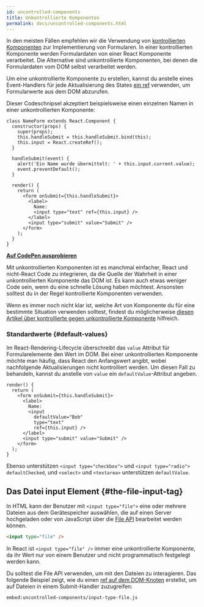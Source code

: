 ```yaml
---
id: uncontrolled-components
title: Unkontrollierte Komponenten
permalink: docs/uncontrolled-components.html
---
```


In den meisten Fällen empfehlen wir die Verwendung von [kontrollierten Komponenten](/docs/forms.html#controlled-components) zur Implementierung von Formularen. In einer kontrollierten Komponente werden Formulardaten von einer React Komponente verarbeitet. Die Alternative sind unkontrollierte Komponenten, bei denen die Formulardaten vom DOM selbst verarbeitet werden.

Um eine unkontrollierte Komponente zu erstellen, kannst du anstelle eines Event-Handlers für jede Aktualisierung des States [ein ref](/docs/refs-and-the-dom.html) verwenden, um Formularwerte aus dem DOM abzurufen.

Dieser Codeschnipsel akzeptiert beispielsweise einen einzelnen Namen in einer unkontrollierten Komponente:

```javascript{5,9,18}
class NameForm extends React.Component {
  constructor(props) {
    super(props);
    this.handleSubmit = this.handleSubmit.bind(this);
    this.input = React.createRef();
  }

  handleSubmit(event) {
    alert('Ein Name wurde übermittelt: ' + this.input.current.value);
    event.preventDefault();
  }

  render() {
    return (
      <form onSubmit={this.handleSubmit}>
        <label>
          Name:
          <input type="text" ref={this.input} />
        </label>
        <input type="submit" value="Submit" />
      </form>
    );
  }
}
```

[**Auf CodePen ausprobieren**](https://codepen.io/gaearon/pen/WooRWa?editors=0010)

Mit unkontrollierten Komponenten ist es manchmal einfacher, React und nicht-React Code zu integrieren, da die Quelle der Wahrheit in einer unkontrollierten Komponente das DOM ist. Es kann auch etwas weniger Code sein, wenn du eine schnelle Lösung haben möchtest. Ansonsten solltest du in der Regel kontrollierte Komponenten verwenden.

Wenn es immer noch nicht klar ist, welche Art von Komponente du für eine bestimmte Situation verwenden solltest, findest du möglicherweise [diesen Artikel über kontrollierte gegen unkontrollierte Komponente](https://goshakkk.name/controlled-vs-uncontrolled-inputs-react/) hilfreich.

### Standardwerte {#default-values}

Im React-Rendering-Lifecycle überschreibt das `value` Attribut für Formularelemente den Wert im DOM. Bei einer unkontrollierten Komponente möchte man häufig, dass React den Anfangswert angibt, wobei nachfolgende Aktualisierungen nicht kontrolliert werden. Um diesen Fall zu behandeln, kannst du anstelle von `value` ein `defaultValue`-Attribut angeben.

```javascript{7}
render() {
  return (
    <form onSubmit={this.handleSubmit}>
      <label>
        Name:
        <input
          defaultValue="Bob"
          type="text"
          ref={this.input} />
      </label>
      <input type="submit" value="Submit" />
    </form>
  );
}
```

Ebenso unterstützen `<input type="checkbox">` und `<input type="radio">` `defaultChecked`, und `<select>` und `<textarea>` unterstützen `defaultValue`.

## Das Datei input Element {#the-file-input-tag}

In HTML kann der Benutzer mit `<input type="file">` eine oder mehrere Dateien aus dem Gerätespeicher auswählen, die auf einen Server hochgeladen oder von JavaScript über die [File API](https://developer.mozilla.org/de/docs/Web/API/File/Zugriff_auf_Dateien_von_Webapplikationen) bearbeitet werden können.

```html
<input type="file" />
```

In React ist `<input type="file" />` immer eine unkontrollierte Komponente, da ihr Wert nur von einem Benutzer und nicht programmatisch festgelegt werden kann.

Du solltest die File API verwenden, um mit den Dateien zu interagieren. Das folgende Beispiel zeigt, wie du einen [ref auf dem DOM-Knoten](/docs/refs-and-the-dom.html) erstellst, um auf Dateien in einem Submit-Handler zuzugreifen:

`embed:uncontrolled-components/input-type-file.js`

[](codepen://uncontrolled-components/input-type-file)

